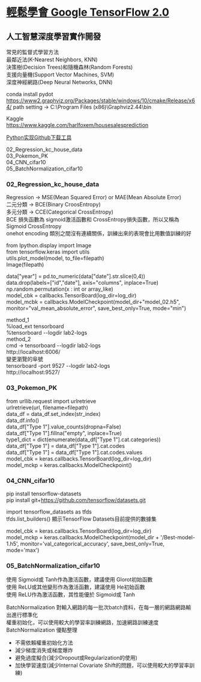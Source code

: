 

# [輕鬆學會 Google TensorFlow 2.0 ](https://github.com/taipeitechmmslab/MMSLAB-TF2)
## 人工智慧深度學習實作開發

常見的監督式學習方法  
最鄰近法(K-Nearest Neighbors, KNN)  
決策樹(Decision Trees)和隨機森林(Random Forests)  
支援向量機(Support Vector Machines, SVM)  
深度神經網路(Deep Neural Networks, DNN)



conda install pydot
https://www2.graphviz.org/Packages/stable/windows/10/cmake/Release/x64/
path setting -> C:\Program Files (x86)\Graphviz2.44\bin



Kaggle  
https://www.kaggle.com/harlfoxem/housesalesprediction


[Python实现Github下载工具](https://blog.csdn.net/sherpahu/article/details/81022575)  

02_Regression_kc_house_data  
03_Pokemon_PK  
04_CNN_cifar10  
05_BatchNormalization_cifar10  


### 02_Regression_kc_house_data
Regression -> MSE(Mean Squared Error) or MAE(Mean Absolute Error)  
二元分類 -> BCE(Binary CroosEntropy)  
多元分類 -> CCE(Categorical CrossEntropy)  
BCE 損失函數為 sigmoid激活函數和 CrossEntropy損失函數，所以又稱為 Sigmoid CrossEntropy  
onehot encoding 類別之間沒有連續關係，訓練出來的表現會比用數值訓練的好  

from Ipython.display import Image  
from tensorflow.keras import utils  
utils.plot_model(model, to_file=filepath)  
Image(filepath)  

data["year"] = pd.to_numeric(data["date"].str.slice(0,4))  
data.drop(labels=["id","date"], axis="columns", inplace=True)  
np.random.permutation(x : int or array_like)  
model_cbk = callbacks.TensorBoard(log_dir=log_dir)  
model_mcbk = callbacks.ModelCheckpoint(model_dir+"model_02.h5", monitor="val_mean_absolute_error", save_best_only=True, mode="min")  

method_1  
%load_ext tensorboard  
%tensorboard --logdir lab2-logs  
method_2  
cmd  ->
tensorboard --logdir lab2-logs  
http://localhost:6006/  
變更瀏覽的阜號  
tensorboard -port 9527 --logdir lab2-logs  
http://localhost:9527/  

### 03_Pokemon_PK
from urllib.request import urlretrieve  
urlretrieve(url, filename=filepath)  
data_df = data_df.set_index(str_index)  
data_df.info()  
data_df["Type 1"].value_counts(dropna=False)    
data_df["Type 1"].fillna("empty", inplace=True)  
type1_dict = dict(enumerate(data_df["Type 1"].cat.categories))  
data_df["Type 1"] = data_df["Type 1"].cat.codes  
data_df["Type 1"] = data_df["Type 1"].cat.codes.values  
model_cbk = keras.callbacks.TensorBoard(log_dir=log_dir)  
model_mckp = keras.callbacks.ModelCheckpoint()  

### 04_CNN_cifar10
pip install tensorflow-datasets  
pip install git+https://github.com/tensorflow/datasets.git  

import tensorflow_datasets as tfds  
tfds.list_builders()  顯示TensorFlow Datasets目前提供的數據集  

model_cbk = keras.callbacks.TensorBoard(log_dir=log_dir)  
model_mckp = keras.callbacks.ModelCheckpoint(model_dir + '/Best-model-1.h5', monitor='val_categorical_accuracy', save_best_only=True, mode='max')  
### 05_BatchNormalization_cifar10
使用 Sigmoid或 Tanh作為激活函數，建議使用 Glorot初始函數  
使用 ReLU或其他變形作為激活函數，建議使用 He初始函數  
使用 ReLU作為激活函數，其性能優於 Sigmoid或 Tanh  

BatchNormalization 對輸入網路的每一批次batch資料，在每一層的網路網路輸出進行標準化  
權重初始化，可以使用較大的學習率訓練網路，加速網路訓練速度  
BatchNormalization 優點整理  
* 不需依賴權重初始化方法
* 減少梯度消失或梯度爆炸
* 避免過度擬合(減少Dropout或Regularization的使用)
* 加快學習速度(減少Internal Covariate Shift的問題，可以使用較大的學習率訓練)






